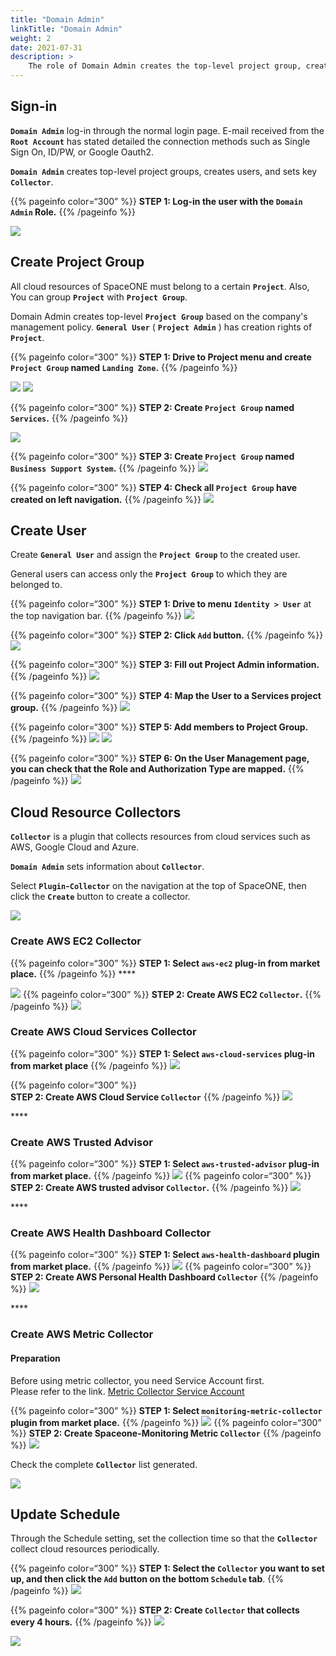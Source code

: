 ```yaml
---
title: "Domain Admin"
linkTitle: "Domain Admin"
weight: 2
date: 2021-07-31
description: >
    The role of Domain Admin creates the top-level project group, creates users, and sets the main collector.
---
```


## Sign-in

**`Domain Admin`** log-in through the normal login page. E-mail received from the **`Root Account`** has stated detailed the connection methods such as Single Sign On, ID/PW, or Google Oauth2.

**`Domain Admin`** creates top-level project groups, creates users, and sets key **`Collector`**.

{{% pageinfo color=“300” %}}
**STEP 1: Log-in the user with the `Domain Admin` Role.**
{{% /pageinfo %}}

![](/docs/guides/admin_guide/getting-started/Domain-Admin_img/Domain-Admin_image_01.png)

## Create Project Group

All cloud resources of SpaceONE must belong to a certain **`Project`**. Also, You can group **`Project`** with **`Project Group`**.

Domain Admin creates top-level **`Project Group`** based on the company's management policy.
**`General User`** ( **`Project Admin`** ) has creation rights of **`Project`**. 

{{% pageinfo color=“300” %}}
**STEP 1: Drive to Project menu and create `Project Group` named `Landing Zone`.** 
{{% /pageinfo %}}


![](/docs/guides/admin_guide/getting-started/Domain-Admin_img/Domain-Admin_image_02.png)
![](/docs/guides/admin_guide/getting-started/Domain-Admin_img/Domain-Admin_image_03.png)

{{% pageinfo color=“300” %}}
**STEP 2: Create `Project Group` named `Services`.**
{{% /pageinfo %}}

![](/docs/guides/admin_guide/getting-started/Domain-Admin_img/Domain-Admin_image_04.png)

{{% pageinfo color=“300” %}}
**STEP 3: Create `Project Group` named `Business Support System`.**
{{% /pageinfo %}}
![](/docs/guides/admin_guide/getting-started/Domain-Admin_img/Domain-Admin_image_05.png)

{{% pageinfo color=“300” %}}
**STEP 4: Check all `Project Group` have created on left navigation.**
{{% /pageinfo %}}
![](/docs/guides/admin_guide/getting-started/Domain-Admin_img/Domain-Admin_image_06.png)

## Create User

Create **`General User`** and assign the **`Project Group`** to the created user.

General users can access only the **`Project Group`** to which they are belonged to.

{{% pageinfo color=“300” %}}
**STEP 1: Drive to menu `Identity > User`** at the top navigation bar.
{{% /pageinfo %}}
![](/docs/guides/admin_guide/getting-started/Domain-Admin_img/Domain-Admin_image_07.png)

{{% pageinfo color=“300” %}}
**STEP 2: Click `Add` button.** 
{{% /pageinfo %}}
![](/docs/guides/admin_guide/getting-started/Domain-Admin_img/Domain-Admin_image_08.png)

{{% pageinfo color=“300” %}}
**STEP 3: Fill out Project Admin information.** 
{{% /pageinfo %}}
![](/docs/guides/admin_guide/getting-started/Domain-Admin_img/Domain-Admin_image_09.png)

{{% pageinfo color=“300” %}}
**STEP 4: Map the User to a Services project group.**
{{% /pageinfo %}}
![](/docs/guides/admin_guide/getting-started/Domain-Admin_img/Domain-Admin_image_10.png)

{{% pageinfo color=“300” %}}
**STEP 5: Add members to Project Group.**
{{% /pageinfo %}}
![](/docs/guides/admin_guide/getting-started/Domain-Admin_img/Domain-Admin_image_11.png)
![](/docs/guides/admin_guide/getting-started/Domain-Admin_img/Domain-Admin_image_12.png)

{{% pageinfo color=“300” %}}
**STEP 6: On the User Management page, you can check that the Role and Authorization Type are mapped.**
{{% /pageinfo %}}
![](/docs/guides/admin_guide/getting-started/Domain-Admin_img/Domain-Admin_image_13.png)


## Cloud Resource Collectors
 
**`Collector`** is a plugin that collects resources from cloud services such as AWS, Google Cloud and Azure.

**`Domain Admin`** sets information about **`Collector`**.



Select **`Plugin`-`Collector`** on the navigation at the top of SpaceONE, then click the **`Create`** button to create a collector.

![](/docs/guides/admin_guide/getting-started/Domain-Admin_img/Domain-Admin_image_14.png)



### **Create AWS EC2 Collector**
{{% pageinfo color=“300” %}}
**STEP 1: Select `aws-ec2` plug-in from market place.**
{{% /pageinfo %}}
\*\*\*\*

![](/docs/guides/admin_guide/getting-started/Domain-Admin_img/Domain-Admin_image_15.png)
{{% pageinfo color=“300” %}}
**STEP 2: Create AWS EC2 `Collector`.**
{{% /pageinfo %}}
![](/docs/guides/admin_guide/getting-started/Domain-Admin_img/Domain-Admin_image_16.png)



### **Create AWS Cloud Services Collector**
{{% pageinfo color=“300” %}}
**STEP 1: Select `aws-cloud-services` plug-in from market place**
{{% /pageinfo %}}
![](/docs/guides/admin_guide/getting-started/Domain-Admin_img/Domain-Admin_image_17.png)

{{% pageinfo color=“300” %}}  
**STEP 2: Create AWS Cloud Service `Collector`** 
{{% /pageinfo %}}
![](/docs/guides/admin_guide/getting-started/Domain-Admin_img/Domain-Admin_image_18.png)

\*\*\*\*

### **Create AWS Trusted Advisor**
{{% pageinfo color=“300” %}}
**STEP 1: Select `aws-trusted-advisor` plug-in from market place.**
{{% /pageinfo %}}
![](/docs/guides/admin_guide/getting-started/Domain-Admin_img/Domain-Admin_image_19.png)
{{% pageinfo color=“300” %}}
**STEP 2: Create AWS trusted advisor `Collector`.** 
{{% /pageinfo %}}
![](/docs/guides/admin_guide/getting-started/Domain-Admin_img/Domain-Admin_image_20.png)

\*\*\*\*

### **Create AWS Health Dashboard Collector**
{{% pageinfo color=“300” %}}
**STEP 1: Select `aws-health-dashboard` plugin from market place.**
{{% /pageinfo %}}
![](/docs/guides/admin_guide/getting-started/Domain-Admin_img/Domain-Admin_image_21.png)
{{% pageinfo color=“300” %}}
**STEP 2: Create AWS Personal Health Dashboard `Collector`** 
{{% /pageinfo %}}
![](/docs/guides/admin_guide/getting-started/Domain-Admin_img/Domain-Admin_image_22.png)

\*\*\*\*

### **Create AWS Metric Collector**

#### Preparation

Before using metric collector, you need Service Account first. <br>
Please refer to the link. <a href ="/docs/guides/admin_guide/getting-started/metric-collector-quick-start">Metric Collector Service Account</a> 

{{% pageinfo color=“300” %}}
**STEP 1: Select `monitoring-metric-collector` plugin from market place.**
{{% /pageinfo %}}
![](/docs/guides/admin_guide/getting-started/Domain-Admin_img/Domain-Admin_image_23.png)
{{% pageinfo color=“300” %}}
**STEP 2: Create Spaceone-Monitoring Metric `Collector`** 
{{% /pageinfo %}}
![](/docs/guides/admin_guide/getting-started/Domain-Admin_img/Domain-Admin_image_24.png)

Check the complete **`Collector`** list generated.

![](/docs/guides/admin_guide/getting-started/Domain-Admin_img/Domain-Admin_image_25.png)

## Update Schedule
   
Through the Schedule setting, set the collection time so that the **`Collector`** collect cloud resources periodically.

{{% pageinfo color=“300” %}}
**STEP 1: Select the `Collector` you want to set up, and then click the `Add` button on the bottom `Schedule` tab**.
{{% /pageinfo %}}
![](/docs/guides/admin_guide/getting-started/Domain-Admin_img/Domain-Admin_image_26.png)

{{% pageinfo color=“300” %}}
**STEP 2: Create `Collector` that collects every 4 hours.**
{{% /pageinfo %}}
![](/docs/guides/admin_guide/getting-started/Domain-Admin_img/Domain-Admin_image_27.png)

![](/docs/guides/admin_guide/getting-started/Domain-Admin_img/Domain-Admin_image_28.png)
